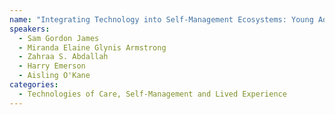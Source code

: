 ```yaml
---
name: "Integrating Technology into Self-Management Ecosystems: Young Adults with Type 1 Diabetes in the UK using Smartwatches"
speakers:
  - Sam Gordon James
  - Miranda Elaine Glynis Armstrong
  - Zahraa S. Abdallah
  - Harry Emerson
  - Aisling O'Kane
categories:
  - Technologies of Care, Self-Management and Lived Experience
---
```

